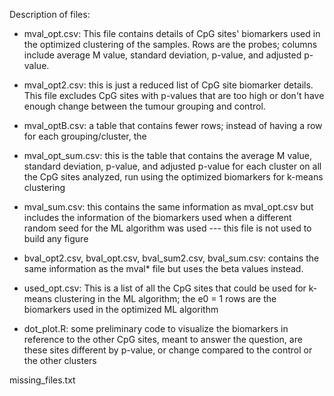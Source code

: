 Description of files:

 - mval_opt.csv: This file contains details of CpG sites' biomarkers used in the optimized clustering of the samples. Rows are the probes; columns include average M value, standard deviation, p-value, and adjusted p-value.  
 - mval_opt2.csv: this is just a reduced list of CpG site biomarker details. This file excludes CpG sites with p-values that are too high or don't have enough change between the tumour grouping and control. 
 - mval_optB.csv: a table that contains fewer rows; instead of having a row for each grouping/cluster, the 


 - mval_opt_sum.csv: this is the table that contains the average M value, standard deviation, p-value, and adjusted p-value for each cluster on all the CpG sites analyzed, run using the optimized biomarkers for k-means clustering    
 - mval_sum.csv: this contains the same information as mval_opt.csv but includes the information of the biomarkers used when a different random seed for the ML algorithm was used --- this file is not used to build any figure

- bval_opt2.csv, bval_opt.csv, bval_sum2.csv, bval_sum.csv: contains the same information as the mval* file but uses the beta values instead.

- used_opt.csv: This is a list of all the CpG sites that could be used for k-means clustering in the ML algorithm; the e0 = 1 rows are the biomarkers used in the optimized ML algorithm

- dot_plot.R: some preliminary code to visualize the biomarkers in reference to the other CpG sites, meant to answer the question, are these sites different by p-value, or change compared to the control or the other clusters

missing_files.txt

